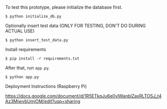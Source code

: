 To test this prototype, please initialize the database first.

```
$ python initialize_db.py
```

Optionally insert test data (ONLY FOR TESTING, DON'T DO DURING ACTUAL USE)
```
$ python insert_test_data.py
```

Install requirements
```
$ pip install -r requirements.txt
```

After that, run `app.py`.

```
$ python app.py
```

Deployment Instructions (Raspberry Pi)

https://docs.google.com/document/d/1R5ETkqJu6e0ylWanblZaxRLTOSJ_t4Az3MiwvbUmjOM/edit?usp=sharing